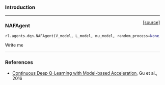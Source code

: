 ### Introduction

---

<span style="float:right;">[[source]](https://github.com/keras-rl/keras-rl/blob/master/rl/agents/dqn.py#L548)</span>
### NAFAgent

```python
rl.agents.dqn.NAFAgent(V_model, L_model, mu_model, random_process=None, covariance_mode='full')
```

Write me


---

### References
- [Continuous Deep Q-Learning with Model-based Acceleration](https://arxiv.org/abs/1603.00748), Gu et al., 2016
